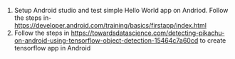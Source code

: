 1. Setup Android studio and test simple Hello World app on Andriod. 
Follow the steps in- https://developer.android.com/training/basics/firstapp/index.html
2. Follow the steps in https://towardsdatascience.com/detecting-pikachu-on-android-using-tensorflow-object-detection-15464c7a60cd to create tensorflow app in Android

